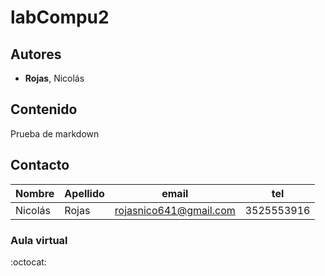 # labCompu2

## Autores
- **Rojas**, Nicolás

## Contenido
Prueba de markdown

## Contacto

| Nombre  | Apellido | email                  | tel        |
| ------- | -------- | ---------------------- | ---------- |
| Nicolás | Rojas    | rojasnico641@gmail.com | 3525553916 |

### Aula virtual
[Aula virtual]:(https://presencial.ucc.edu.ar/course/view.php?id=9253)

:octocat: